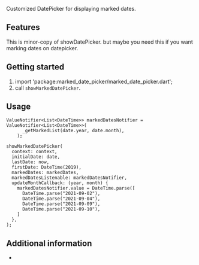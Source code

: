 Customized DatePicker for displaying marked dates.
## Features
This is minor-copy of showDatePicker. but maybe you need this if you want marking dates on datepicker.

## Getting started
1. import 'package:marked_date_picker/marked_date_picker.dart';
2. call `showMarkedDatePicker`.
## Usage
```
ValueNotifier<List<DateTime>> markedDatesNotifier = ValueNotifier<List<DateTime>>(
      _getMarkedList(date.year, date.month),
    );

showMarkedDatePicker(
  context: context,
  initialDate: date,
  lastDate: now,
  firstDate: DateTime(2019),
  markedDates: markedDates,
  markedDatesListenable: markedDatesNotifier,
  updateMonthCallback: (year, month) {
    markedDatesNotifier.value = DateTime.parse([
      DateTime.parse("2021-09-02"),
      DateTime.parse("2021-09-04"),
      DateTime.parse("2021-09-09"),
      DateTime.parse("2021-09-10"),
    ]
  },
);
```

## Additional information
- 
